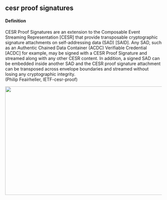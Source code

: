 ## cesr proof signatures

<h4>Definition</h4><p>CESR Proof Signatures are an extension to the Composable Event Streaming Representation [CESR] that provide transposable cryptographic signature attachments on self-addressing data (SAD) [SAID]. Any SAD, such as an Authentic Chained Data Container (ACDC) Verifiable Credential [ACDC] for example, may be signed with a CESR Proof Signature and streamed along with any other CESR content. In addition, a signed SAD can be embedded inside another SAD and the CESR proof signature attachment can be transposed across envelope boundaries and streamed without losing any cryptographic integrity.<br>(Philip Feairheller, IETF-cesr-proof)</p><img src="https://hackmd.io/_uploads/ByxcPBQT5.png" width="600" height="350"/>

